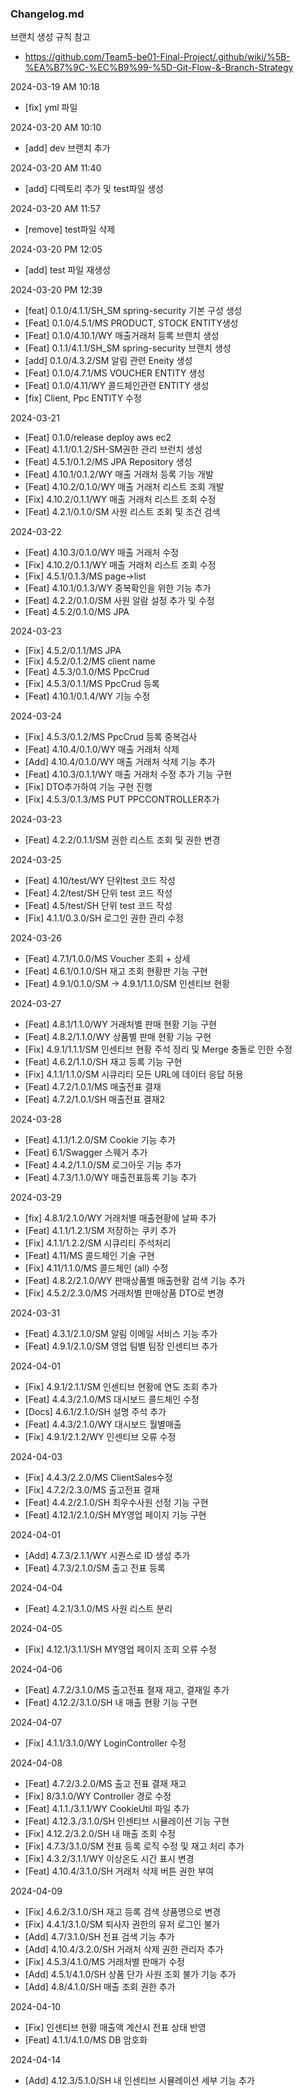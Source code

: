 ### Changelog.md
브랜치 생성 규칙 참고
- https://github.com/Team5-be01-Final-Project/.github/wiki/%5B-%EA%B7%9C-%EC%B9%99-%5D-Git-Flow-&-Branch-Strategy

2024-03-19 AM 10:18
- [fix] yml 파일

2024-03-20 AM 10:10
- [add] dev 브랜치 추가

2024-03-20 AM 11:40
- [add] 디렉토리 추가 및 test파일 생성

2024-03-20 AM 11:57
- [remove] test파일 삭제

2024-03-20 PM 12:05
- [add] test 파일 재생성

2024-03-20 PM 12:39
- [feat] 0.1.0/4.1.1/SH_SM spring-security 기본 구성 생성
- [Feat] 0.1.0/4.5.1/MS PRODUCT, STOCK  ENTITY생성
- [Feat] 0.1.0/4.10.1/WY 매출거래처 등록 브랜치 생성 
- [Feat] 0.1.1/4.1.1/SH_SM spring-security 브랜치 생성
- [add] 0.1.0/4.3.2/SM 알림 관련 Eneity 생성
- [Feat] 0.1.0/4.7.1/MS VOUCHER ENTITY 생성
- [Feat] 0.1.0/4.11/WY 콜드체인관련 ENTITY 생성
- [fix] Client, Ppc ENTITY 수정

2024-03-21
- [Feat] 0.1.0/release deploy aws ec2
- [Feat] 4.1.1/0.1.2/SH-SM권한 관리 브런치 생성
- [Feat] 4.5.1/0.1.2/MS  JPA Repository 생성
- [Feat] 4.10.1/0.1.2/WY 매출 거래처 등록 기능 개발
- [Feat] 4.10.2/0.1.0/WY 매출 거래처 리스트 조회 개발
- [Fix] 4.10.2/0.1.1/WY 매출 거래처 리스트 조회 수정
- [Feat] 4.2.1/0.1.0/SM 사원 리스트 조회 및 조건 검색

2024-03-22
- [Feat] 4.10.3/0.1.0/WY 매출 거래처 수정 
- [Fix] 4.10.2/0.1.1/WY 매출 거래처 리스트 조회 수정
- [Fix] 4.5.1/0.1.3/MS page->list
- [Feat] 4.10.1/0.1.3/WY 중복확인을 위한 기능 추가
- [Feat] 4.2.2/0.1.0/SM 사원 알람 설정 추가 및 수정
- [Feat] 4.5.2/0.1.0/MS JPA

2024-03-23
- [Fix] 4.5.2/0.1.1/MS JPA
- [Fix] 4.5.2/0.1.2/MS client name 
- [Feat] 4.5.3/0.1.0/MS PpcCrud
- [Fix]  4.5.3/0.1.1/MS PpcCrud 등록
- [Feat] 4.10.1/0.1.4/WY 기능 수정

2024-03-24
- [Fix] 4.5.3/0.1.2/MS PpcCrud 등록 중복검사
- [Feat] 4.10.4/0.1.0/WY 매출 거래처 삭제
- [Add] 4.10.4/0.1.0/WY 매출 거래처 삭제 기능 추가
- [Feat] 4.10.3/0.1.1/WY 매출 거래처 수정 추가 기능 구현
- [Fix] DTO추가하여 기능 구현 진행 
- [Fix] 4.5.3/0.1.3/MS PUT PPCCONTROLLER추가

2024-03-23
- [Feat] 4.2.2/0.1.1/SM 권한 리스트 조회 및 권한 변경

2024-03-25
- [Feat] 4.10/test/WY 단위test 코드 작성
- [Feat] 4.2/test/SH 단위 test 코드 작성
- [Feat] 4.5/test/SH 단위 test 코드 작성
- [Fix] 4.1.1/0.3.0/SH 로그인 권한 관리 수정

2024-03-26
- [Feat] 4.7.1/1.0.0/MS Voucher 조회 + 상세 
- [Feat] 4.6.1/0.1.0/SH 재고 조회 현황판 기능 구현
- [Feat] 4.9.1/0.1.0/SM -> 4.9.1/1.1.0/SM 인센티브 현황

2024-03-27
- [Feat] 4.8.1/1.1.0/WY 거래처별 판매 현황 기능 구현
- [Feat] 4.8.2/1.1.0/WY 상품별 판매 현황 기능 구현
- [Fix] 4.9.1/1.1.1/SM 인센티브 현황 주석 정리 및 Merge 충돌로 인한 수정
- [Feat] 4.6.2/1.1.0/SH 재고 등록 기능 구현
- [Fix] 4.1.1/1.1.0/SM 시큐리티 모든 URL에 데이터 응답 허용
- [Feat] 4.7.2/1.0.1/MS 매출전표 결재
- [Feat] 4.7.2/1.0.1/SH 매출전표 결재2

2024-03-28
- [Feat] 4.1.1/1.2.0/SM Cookie 기능 추가
- [Feat] 6.1/Swagger 스웨거 추가
- [Feat] 4.4.2/1.1.0/SM 로그아웃 기능 추가
- [Feat] 4.7.3/1.1.0/WY 매출전표등록 기능 추가

2024-03-29
- [fix] 4.8.1/2.1.0/WY 거래처별 매출현황에 날짜 추가
- [Feat] 4.1.1/1.2.1/SM 저장하는 쿠키 추가
- [Fix] 4.1.1/1.2.2/SM 시큐리티 주석처리
- [Feat]  4.11/MS 콜드체인 기술 구현
- [Fix] 4.11/1.1.0/MS 콜드체인 (all) 수정
- [Feat] 4.8.2/2.1.0/WY 판매상품별 매출현황 검색 기능 추가
- [Fix] 4.5.2/2.3.0/MS 거래처별 판매상품 DTO로 변경

2024-03-31
- [Feat] 4.3.1/2.1.0/SM 알림 이메일 서비스 기능 추가
- [Feat] 4.9.1/2.1.0/SM 영업 팀별 팀장 인센티브 추가

2024-04-01
- [Fix] 4.9.1/2.1.1/SM 인센티브 현황에 연도 조회 추가
- [Feat] 4.4.3/2.1.0/MS 대시보드 콜드체인 수정
- [Docs] 4.6.1/2.1.0/SH 설명 주석 추가
- [Feat] 4.4.3/2.1.0/WY 대시보드 월별매출
- [Fix] 4.9.1/2.1.2/WY 인센티브 오류 수정

2024-04-03
- [Fix] 4.4.3/2.2.0/MS ClientSales수정
- [Fix] 4.7.2/2.3.0/MS 출고전표 결재 
- [Feat] 4.4.2/2.1.0/SH 최우수사원 선정 기능 구현
- [Feat] 4.12.1/2.1.0/SH MY영업 페이지 기능 구현

2024-04-01
- [Add] 4.7.3/2.1.1/WY 시퀀스로 ID 생성 추가
- [Feat] 4.7.3/2.1.0/SM 출고 전표 등록

2024-04-04
- [Feat] 4.2.1/3.1.0/MS 사원 리스트 분리

2024-04-05
- [Fix] 4.12.1/3.1.1/SH MY영업 페이지 조회 오류 수정

2024-04-06
- [Feat] 4.7.2/3.1.0/MS 출고전표 졀재 재고, 결재일 추가
- [Feat] 4.12.2/3.1.0/SH 내 매출 현황 기능 구현

2024-04-07
- [Fix] 4.1.1/3.1.0/WY LoginController 수정

2024-04-08
- [Feat] 4.7.2/3.2.0/MS 출고 전표 결재 재고 
- [Fix] 8/3.1.0/WY Controller 경로 수정
- [Feat] 4.1.1./3.1.1/WY CookieUtil 파일 추가
- [Feat] 4.12.3./3.1.0/SH 인센티브 시뮬레이션 기능 구현
- [Fix] 4.12.2/3.2.0/SH 내 매출 조회 수정
- [Fix] 4.7.3/3.1.0/SM 전표 등록 로직 수정 및 재고 처리 추가
- [Fix] 4.3.2/3.1.1/WY 이상온도 시간 표시 변경
- [Feat] 4.10.4/3.1.0/SH 거래처 삭제 버튼 권한 부여

2024-04-09
- [Fix] 4.6.2/3.1.0/SH 재고 등록 검색 상품명으로 변경
- [Fix] 4.4.1/3.1.0/SM 퇴사자 권한의 유저 로그인 불가
- [Add] 4.7/3.1.0/SH 전표 검색 기능 추가
- [Add] 4.10.4/3.2.0/SH 거래처 삭제 권한 관리자 추가
- [Fix] 4.5.3/4.1.0/MS 거래처별 판매가 수정
- [Add] 4.5.1/4.1.0/SH 상품 단가 사원 조회 불가 기능 추가
- [Add] 4.8/4.1.0/SH 매출 조회 권한 추가

2024-04-10
- [Fix] 인센티브 현황 매출액 계산시 전표 상태 반영
- [Feat]  4.1.1/4.1.0/MS DB 암호화

2024-04-14
- [Add] 4.12.3/5.1.0/SH 내 인센티브 시뮬레이션 세부 기능 추가

